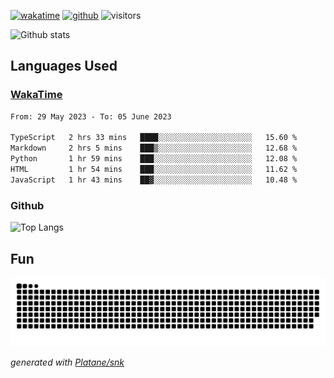 [![wakatime](https://wakatime.com/badge/user/82c377cd-a54c-404c-b7df-177b313ca539.svg)](https://wakatime.com/@82c377cd-a54c-404c-b7df-177b313ca539)
[![github](https://img.shields.io/github/followers/xinthose?logo=github&style=plastic)](https://github.com/alanhamlett?tab=followers)
![visitors](https://visitor-badge.glitch.me/badge?page_id=xinthose&left_color=green&right_color=red)

![Github stats](https://github-readme-stats.vercel.app/api?username=xinthose&show_icons=true&theme=radical&count_private=true)

## Languages Used

### [WakaTime](https://wakatime.com/)
<!--START_SECTION:waka-->

```txt
From: 29 May 2023 - To: 05 June 2023

TypeScript   2 hrs 33 mins   ████░░░░░░░░░░░░░░░░░░░░░   15.60 %
Markdown     2 hrs 5 mins    ███▒░░░░░░░░░░░░░░░░░░░░░   12.68 %
Python       1 hr 59 mins    ███░░░░░░░░░░░░░░░░░░░░░░   12.08 %
HTML         1 hr 54 mins    ███░░░░░░░░░░░░░░░░░░░░░░   11.62 %
JavaScript   1 hr 43 mins    ██▓░░░░░░░░░░░░░░░░░░░░░░   10.48 %
```

<!--END_SECTION:waka-->

### Github

![Top Langs](https://github-readme-stats.vercel.app/api/top-langs/?username=xinthose)

## Fun
![github contribution grid snake animation](https://raw.githubusercontent.com/xinthose/xinthose/output/github-contribution-grid-snake.svg)

_generated with [Platane/snk](https://github.com/Platane/snk)_
